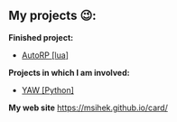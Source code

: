 ## My projects 😉:


**Finished project:**

 - [AutoRP [lua]](https://github.com/msihek/AutoRP)

**Projects in which I am involved:**

 - [YAW [Python]](https://github.com/Revavi/PCRCB)

**My web site**
https://msihek.github.io/card/
